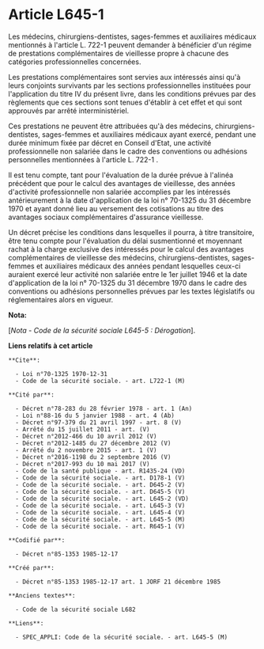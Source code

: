 # Article L645-1

Les médecins, chirurgiens-dentistes, sages-femmes et auxiliaires médicaux mentionnés à l'article L. 722-1 peuvent demander à
bénéficier d'un régime de prestations complémentaires de vieillesse propre à chacune des catégories professionnelles
concernées. 

Les prestations complémentaires sont servies aux intéressés ainsi qu'à leurs conjoints survivants par les sections
professionnelles instituées pour l'application du titre IV du présent livre, dans les conditions prévues par des règlements
que ces sections sont tenues d'établir à cet effet et qui sont approuvés par arrêté interministériel. 

Ces prestations ne peuvent être attribuées qu'à des médecins, chirurgiens-dentistes, sages-femmes et auxiliaires médicaux
ayant exercé, pendant une durée minimum fixée par décret en Conseil d'Etat, une activité professionnelle non salariée dans le
cadre des conventions ou adhésions personnelles mentionnées à l'article L. 722-1      . 

Il est tenu compte, tant pour l'évaluation de la durée prévue à l'alinéa précédent que pour le calcul des avantages de
vieillesse, des années d'activité professionnelle non salariée accomplies par les intéressés antérieurement à la date
d'application de la loi n° 70-1325 du 31 décembre 1970 et ayant donné lieu au versement des cotisations au titre des
avantages sociaux complémentaires d'assurance vieillesse. 

Un décret précise les conditions dans lesquelles il pourra, à titre transitoire, être tenu compte pour l'évaluation du délai
susmentionné et moyennant rachat à la charge exclusive des intéressés pour le calcul des avantages complémentaires de
vieillesse des médecins, chirurgiens-dentistes, sages-femmes et auxiliaires médicaux des années pendant lesquelles ceux-ci
auraient exercé leur activité non salariée entre le 1er juillet 1946 et la date d'application de la loi n° 70-1325 du 31
décembre 1970 dans le cadre des conventions ou adhésions personnelles prévues par les textes législatifs ou réglementaires
alors en vigueur.

**Nota:**

[*Nota - Code de la sécurité sociale L645-5 : Dérogation*].

**Liens relatifs à cet article**

	**Cite**:

	  - Loi n°70-1325 1970-12-31
	  - Code de la sécurité sociale. - art. L722-1 (M)

	**Cité par**:

	  - Décret n°78-283 du 28 février 1978 - art. 1 (An)
	  - Loi n°88-16 du 5 janvier 1988 - art. 4 (Ab)
	  - Décret n°97-379 du 21 avril 1997 - art. 8 (V)
	  - Arrêté du 15 juillet 2011 - art. (V)
	  - Décret n°2012-466 du 10 avril 2012 (V)
	  - Décret n°2012-1485 du 27 décembre 2012 (V)
	  - Arrêté du 2 novembre 2015 - art. 1 (V)
	  - Décret n°2016-1198 du 2 septembre 2016 (V)
	  - Décret n°2017-993 du 10 mai 2017 (V)
	  - Code de la santé publique - art. R1435-24 (VD)
	  - Code de la sécurité sociale. - art. D178-1 (V)
	  - Code de la sécurité sociale. - art. D645-2 (V)
	  - Code de la sécurité sociale. - art. D645-5 (V)
	  - Code de la sécurité sociale. - art. L645-2 (VD)
	  - Code de la sécurité sociale. - art. L645-3 (V)
	  - Code de la sécurité sociale. - art. L645-4 (V)
	  - Code de la sécurité sociale. - art. L645-5 (M)
	  - Code de la sécurité sociale. - art. R645-1 (V)

	**Codifié par**:

	  - Décret n°85-1353 1985-12-17

	**Créé par**:

	  - Décret n°85-1353 1985-12-17 art. 1 JORF 21 décembre 1985

	**Anciens textes**:

	  - Code de la sécurité sociale L682

	**Liens**:

	  - SPEC_APPLI: Code de la sécurité sociale. - art. L645-5 (M)
